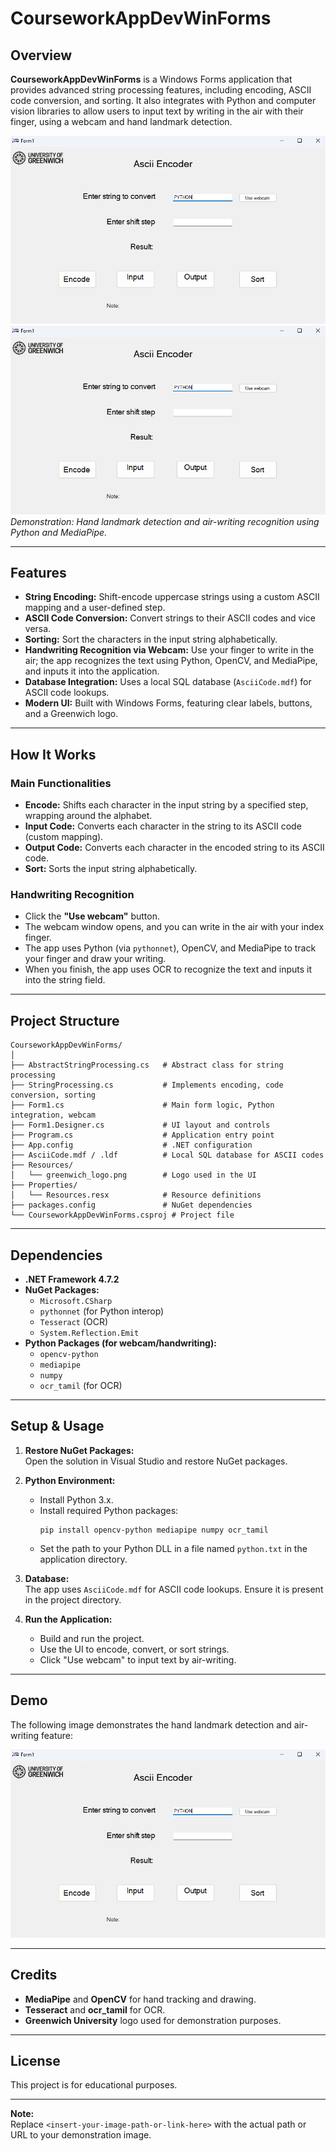 # CourseworkAppDevWinForms

## Overview

**CourseworkAppDevWinForms** is a Windows Forms application that provides advanced string processing features, including encoding, ASCII code conversion, and sorting. It also integrates with Python and computer vision libraries to allow users to input text by writing in the air with their finger, using a webcam and hand landmark detection.

![Hand Landmark Demo](images/hand_landmark_result.png)
![Hand Landmark Demo](images/hand_landmark_result.png)
*Demonstration: Hand landmark detection and air-writing recognition using Python and MediaPipe.*

---

## Features

- **String Encoding:** Shift-encode uppercase strings using a custom ASCII mapping and a user-defined step.
- **ASCII Code Conversion:** Convert strings to their ASCII codes and vice versa.
- **Sorting:** Sort the characters in the input string alphabetically.
- **Handwriting Recognition via Webcam:** Use your finger to write in the air; the app recognizes the text using Python, OpenCV, and MediaPipe, and inputs it into the application.
- **Database Integration:** Uses a local SQL database (`AsciiCode.mdf`) for ASCII code lookups.
- **Modern UI:** Built with Windows Forms, featuring clear labels, buttons, and a Greenwich logo.

---

## How It Works

### Main Functionalities

- **Encode:** Shifts each character in the input string by a specified step, wrapping around the alphabet.
- **Input Code:** Converts each character in the string to its ASCII code (custom mapping).
- **Output Code:** Converts each character in the encoded string to its ASCII code.
- **Sort:** Sorts the input string alphabetically.

### Handwriting Recognition

- Click the **"Use webcam"** button.
- The webcam window opens, and you can write in the air with your index finger.
- The app uses Python (via `pythonnet`), OpenCV, and MediaPipe to track your finger and draw your writing.
- When you finish, the app uses OCR to recognize the text and inputs it into the string field.

---

## Project Structure

```
CourseworkAppDevWinForms/
│
├── AbstractStringProcessing.cs   # Abstract class for string processing
├── StringProcessing.cs           # Implements encoding, code conversion, sorting
├── Form1.cs                      # Main form logic, Python integration, webcam
├── Form1.Designer.cs             # UI layout and controls
├── Program.cs                    # Application entry point
├── App.config                    # .NET configuration
├── AsciiCode.mdf / .ldf          # Local SQL database for ASCII codes
├── Resources/
│   └── greenwich_logo.png        # Logo used in the UI
├── Properties/
│   └── Resources.resx            # Resource definitions
├── packages.config               # NuGet dependencies
└── CourseworkAppDevWinForms.csproj # Project file
```

---

## Dependencies

- **.NET Framework 4.7.2**
- **NuGet Packages:**
  - `Microsoft.CSharp`
  - `pythonnet` (for Python interop)
  - `Tesseract` (OCR)
  - `System.Reflection.Emit`
- **Python Packages (for webcam/handwriting):**
  - `opencv-python`
  - `mediapipe`
  - `numpy`
  - `ocr_tamil` (for OCR)

---

## Setup & Usage

1. **Restore NuGet Packages:**  
   Open the solution in Visual Studio and restore NuGet packages.

2. **Python Environment:**  
   - Install Python 3.x.
   - Install required Python packages:  
     ```
     pip install opencv-python mediapipe numpy ocr_tamil
     ```
   - Set the path to your Python DLL in a file named `python.txt` in the application directory.

3. **Database:**  
   The app uses `AsciiCode.mdf` for ASCII code lookups. Ensure it is present in the project directory.

4. **Run the Application:**  
   - Build and run the project.
   - Use the UI to encode, convert, or sort strings.
   - Click "Use webcam" to input text by air-writing.

---

## Demo

The following image demonstrates the hand landmark detection and air-writing feature:

![Hand Landmark Demo](images/hand_landmark_result.png)

---

## Credits

- **MediaPipe** and **OpenCV** for hand tracking and drawing.
- **Tesseract** and **ocr_tamil** for OCR.
- **Greenwich University** logo used for demonstration purposes.

---

## License

This project is for educational purposes.

---

**Note:**  
Replace `<insert-your-image-path-or-link-here>` with the actual path or URL to your demonstration image. 